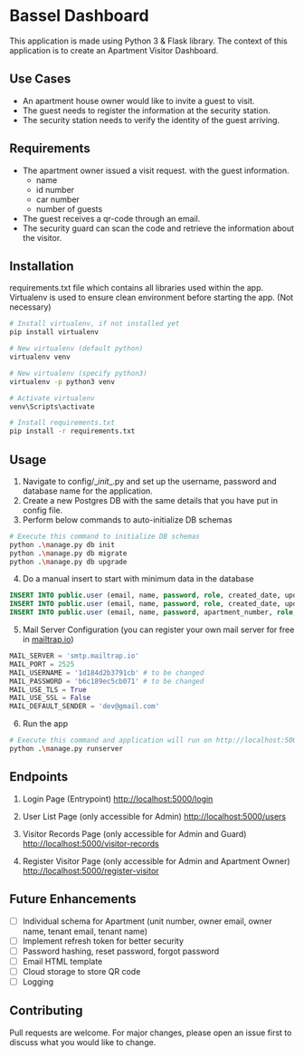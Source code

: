 # Bassel Dashboard

This application is made using Python 3 & Flask library.
The context of this application is to create an Apartment Visitor Dashboard.

## Use Cases
- An apartment house owner would like to invite a guest to visit.
- The guest needs to register the information at the security station.
- The security station needs to verify the identity of the guest arriving.

## Requirements
  - The apartment owner issued a visit request. with the guest information.
    - name
    - id number
    - car number
    - number of guests
  - The guest receives a qr-code through an email.
  - The security guard can scan the code and retrieve the information about the visitor.

## Installation

requirements.txt file which contains all libraries used within the app.
Virtualenv is used to ensure clean environment before starting the app. (Not necessary)

```bash
# Install virtualenv, if not installed yet
pip install virtualenv

# New virtualenv (default python)
virtualenv venv

# New virtualenv (specify python3)
virtualenv -p python3 venv

# Activate virtualenv
venv\Scripts\activate

# Install requirements.txt
pip install -r requirements.txt
```

## Usage

1. Navigate to config/\__init__.py and set up the username, password and database name for the application.
2. Create a new Postgres DB with the same details that you have put in config file.
3. Perform below commands to auto-initialize DB schemas
```bash
# Execute this command to initialize DB schemas
python .\manage.py db init
python .\manage.py db migrate
python .\manage.py db upgrade
```
4. Do a manual insert to start with minimum data in the database
```sql
INSERT INTO public.user (email, name, password, role, created_date, updated_date) VALUES ('admin@gmail.com', 'admin', 'pass', 'administrator', NOW(), NOW());
INSERT INTO public.user (email, name, password, role, created_date, updated_date) VALUES ('guard1@gmail.com', 'guard1', 'pass', 'guard', NOW(), NOW());
INSERT INTO public.user (email, name, password, apartment_number, role, created_date, updated_date) VALUES ('user1@gmail.com', 'user1', 'pass', 'A-12-21', 'apartment_owner', NOW(), NOW());
```
5. Mail Server Configuration (you can register your own mail server for free in  [mailtrap.io](https://mailtrap.io/))
```python
MAIL_SERVER = 'smtp.mailtrap.io'
MAIL_PORT = 2525
MAIL_USERNAME = '1d184d2b3791cb' # to be changed
MAIL_PASSWORD = 'b6c189ec5cb071' # to be changed
MAIL_USE_TLS = True
MAIL_USE_SSL = False
MAIL_DEFAULT_SENDER = 'dev@gmail.com'
```
6. Run the app
```bash
# Execute this command and application will run on http://localhost:5000/
python .\manage.py runserver
```

## Endpoints
1. Login Page (Entrypoint)
[http://localhost:5000/login](http://localhost:5000/login)

2. User List Page (only accessible for Admin)
[http://localhost:5000/users](http://localhost:5000/users)

3. Visitor Records Page (only accessible for Admin and Guard)
[http://localhost:5000/visitor-records](http://localhost:5000/visitor-records)

4. Register Visitor Page (only accessible for Admin and Apartment Owner)
[http://localhost:5000/register-visitor](http://localhost:5000/register-visitor)


## Future Enhancements
- [ ] Individual schema for Apartment (unit number, owner email, owner name, tenant email, tenant name)
- [ ] Implement refresh token for better security
- [ ] Password hashing, reset password, forgot password
- [ ] Email HTML template
- [ ] Cloud storage to store QR code
- [ ] Logging

## Contributing
Pull requests are welcome. For major changes, please open an issue first to discuss what you would like to change.


